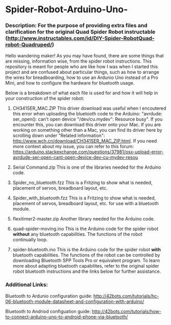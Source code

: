 # Spider-Robot-Arduino-Uno-
### Description: For the purpose of providing extra files and clarification for the original Quad Spider Robot instructable (http://www.instructables.com/id/DIY-Spider-RobotQuad-robot-Quadruped/)

Hello wandering maker! As you may have found, there are some things that are missing, information wise, from the spider robot instructions. This repository is meant for people who are like how I was when I started this project and are confused about particular things, such as how to arrange the wires for breadboarding, how to use an Ardunio Uno instead of a Pro Mini, and how to configure the hardware for bluetooth usage.

Below is a breakdown of what each file is used for and how it will help in your construction of the spider robot:

1) CH341SER_MAC.ZIP
This driver download was useful when I encoutered this error when uploading the bluetooth code to the Arduino: "avrdude: ser_open(): can't open device "/dev/cu.mydev": Resource busy". If you encounter this, you can download this driver onto your Mac. If you are working on something other than a Mac, you can find its driver here by scrolling down under "Related information": http://www.wch.cn/download/CH341SER_MAC_ZIP.html. If you need more context about my issue, you can refer to this forum: https://arduino.stackexchange.com/questions/37981/osx-upload-error-avrdude-ser-open-cant-open-device-dev-cu-mydev-resou

2) Serial Command.zip
This is one of the libraries needed for the Arduino code.

3) Spider_no_bluetooth.fzz
This is a Fritzing to show what is needed, placement of servos, breadboard layout, etc.

4) Spider_with_bluetooth.fzz
This is a Fritzing to show what is needed, placement of servos, breadboard layout, etc. for use with a bluetooth module.

5) flexitimer2-master.zip
Another library needed for the Arduino code.

6) quad-spider-moving.ino
This is the Arduino code for the spider robot **without** any bluetooth capabilities. The functions of the robot continually loop.

7) spider-bluetooth.ino
This is the Arduino code for the spider robot **with** bluetooth capabilities. The functions of the robot can be controlled by downloading Bluetooth SPP Tools Pro or equivalent program. To learn more about adapting bluetooth capabilites, refer to the original spider robot bluetooth instructions and the links below for further assistance.

### Additional Links:

Bluetooth to Ardunio configuration guide: http://42bots.com/tutorials/hc-06-bluetooth-module-datasheet-and-configuration-with-arduino/

Bluetooth to Andriod configuation guide: http://42bots.com/tutorials/how-to-connect-arduino-uno-to-android-phone-via-bluetooth/

